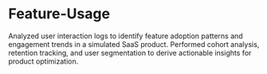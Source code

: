 # Feature-Usage
Analyzed user interaction logs to identify feature adoption patterns and engagement trends in a simulated SaaS product. Performed cohort analysis, retention tracking, and user segmentation to derive actionable insights for product optimization.
